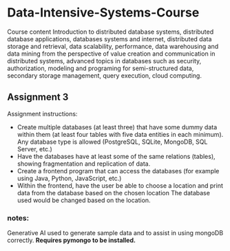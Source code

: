 # Data-Intensive-Systems-Course
Course content
Introduction to distributed database systems, distributed database applications, databases systems and internet, distributed data storage and retrieval, data scalability, performance, data warehousing and data mining from the perspective of value creation and communication in distributed systems, advanced topics in databases such as security, authorization, modeling and programing for semi-structured data, secondary storage management, query execution, cloud computing.


## Assignment 3
Assignment instructions:

- Create multiple databases (at least three) that have some dummy data within them (at least four tables with five data entities in each minimum).
Any database type is allowed (PostgreSQL, SQLite, MongoDB, SQL Server, etc.)
- Have the databases have at least some of the same relations (tables), showing fragmentation and replication of data.
- Create a frontend program that can access the databases (for example using Java, Python, JavaScript, etc.) 
- Within the frontend, have the user be able to choose a location and print data from the database based on the chosen location
The database used would be changed based on the location.

### notes:
Generative AI used to generate sample data and to assist in using mongoDB correctly.
<b>Requires pymongo to be installed.</b>
